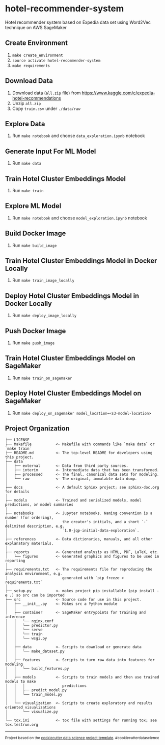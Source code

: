 hotel-recommender-system
==============================

Hotel recommender system based on Expedia data set using Word2Vec technique on AWS SageMaker

Create Environment
------------

1. `make create_environment`
2. `source activate hotel-recommender-system`
3. `make requirements`

Download Data
------------

1. Download data (`all.zip` file) from https://www.kaggle.com/c/expedia-hotel-recommendations
2. Unzip `all.zip`
3. Copy `train.csv` under `./data/raw`

Explore Data
------------

1. Run `make notebook` and choose `data_exploration.ipynb` notebook

Generate Input For ML Model
------------

1. Run `make data`

Train Hotel Cluster Embeddings Model
------------

1. Run `make train`

Explore ML Model
------------

1. Run `make notebook` and choose `model_exploration.ipynb` notebook

Build Docker Image
------------

1. Run `make build_image`

Train Hotel Cluster Embeddings Model in Docker Locally
------------

1. Run `make train_image_locally`

Deploy Hotel Cluster Embeddings Model in Docker Locally
------------

1. Run `make deploy_image_locally`

Push Docker Image
------------

1. Run `make push_image`

Train Hotel Cluster Embeddings Model on SageMaker
------------

1. Run `make train_on_sagemaker`

Deploy Hotel Cluster Embeddings Model on SageMaker
------------

1. Run `make deploy_on_sagemaker model_location=<s3-model-location>`

Project Organization
------------

    ├── LICENSE
    ├── Makefile           <- Makefile with commands like `make data` or `make train`
    ├── README.md          <- The top-level README for developers using this project.
    ├── data
    │   ├── external       <- Data from third party sources.
    │   ├── interim        <- Intermediate data that has been transformed.
    │   ├── processed      <- The final, canonical data sets for modeling.
    │   └── raw            <- The original, immutable data dump.
    │
    ├── docs               <- A default Sphinx project; see sphinx-doc.org for details
    │
    ├── models             <- Trained and serialized models, model predictions, or model summaries
    │
    ├── notebooks          <- Jupyter notebooks. Naming convention is a number (for ordering),
    │                         the creator's initials, and a short `-` delimited description, e.g.
    │                         `1.0-jqp-initial-data-exploration`.
    │
    ├── references         <- Data dictionaries, manuals, and all other explanatory materials.
    │
    ├── reports            <- Generated analysis as HTML, PDF, LaTeX, etc.
    │   └── figures        <- Generated graphics and figures to be used in reporting
    │
    ├── requirements.txt   <- The requirements file for reproducing the analysis environment, e.g.
    │                         generated with `pip freeze > requirements.txt`
    │
    ├── setup.py           <- makes project pip installable (pip install -e .) so src can be imported
    ├── src                <- Source code for use in this project.
    │   ├── __init__.py    <- Makes src a Python module
    │   │
    │   ├── container      <- SageMaker entrypoints for training and inference
    │   │   └── nginx.conf
    │   │   └── predictor.py
    │   │   └── serve
    │   │   └── train
    │   │   └── wsgi.py
    │   │
    │   ├── data           <- Scripts to download or generate data
    │   │   └── make_dataset.py
    │   │
    │   ├── features       <- Scripts to turn raw data into features for modeling
    │   │   └── build_features.py
    │   │
    │   ├── models         <- Scripts to train models and then use trained models to make
    │   │   │                 predictions
    │   │   ├── predict_model.py
    │   │   └── train_model.py
    │   │
    │   └── visualization  <- Scripts to create exploratory and results oriented visualizations
    │       └── visualize.py
    │
    └── tox.ini            <- tox file with settings for running tox; see tox.testrun.org


--------

<p><small>Project based on the <a target="_blank" href="https://drivendata.github.io/cookiecutter-data-science/">cookiecutter data science project template</a>. #cookiecutterdatascience</small></p>
